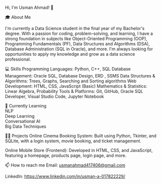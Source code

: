 Hi, I'm Usman Ahmad! 👋

🎓 About Me

I'm currently a Data Science student in the final year of my Bachelor's degree. With a passion for coding, problem-solving, and learning, I have a strong foundation in subjects like Object-Oriented Programming (OOP), Programming Fundamentals (PF), Data Structures and Algorithms (DSA), Database Administration (SQL in Oracle), and more. I'm always looking for opportunities to apply my knowledge and grow as a data science professional.

💻 Skills
Programming Languages: Python, C++, SQL
Database Management: Oracle SQL, Database Design, ERD , SSMS
Data Structures & Algorithms: Trees, Graphs, Searching and Sorting algorithms
Web Development: HTML, CSS, JavaScript (Basic)
Mathematics & Statistics: Linear Algebra, Probability
Tools & Platforms: Git, GitHub, Oracle SQL Developer, Visual Studio Code, Jupyter Notebook

🌱 Currently Learning <br>
NLP <br>
Deep Learning <br>
Conversational AI<br>
Big Data Techniques <br>

👨‍💻 Projects
Online Cinema Booking System: Built using Python, Tkinter, and SQLite, with a login system, movie booking, and ticket management.


Online Mobile Store (Frontend): Developed in HTML, CSS, and JavaScript, featuring a homepage, products page, login page, and more.

📫 How to reach me
Email: usmanahmad417406@gmail.com

LinkedIn: https://www.linkedin.com/in/usman-a-017822229/
